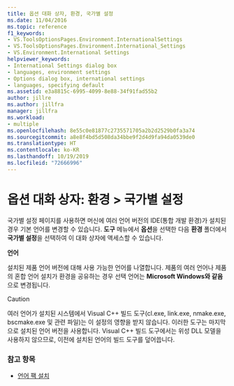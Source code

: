 ```yaml
---
title: 옵션 대화 상자, 환경, 국가별 설정
ms.date: 11/04/2016
ms.topic: reference
f1_keywords:
- VS.ToolsOptionsPages.Environment.InternationalSettings
- VS.ToolsOptionsPages.Environment.International_Settings
- VS.Environment.International Settings
helpviewer_keywords:
- International Settings dialog box
- languages, environment settings
- Options dialog box, international settings
- languages, specifying default
ms.assetid: e3a8815c-6995-4099-8e88-34f91fad55b2
author: jillre
ms.author: jillfra
manager: jillfra
ms.workload:
- multiple
ms.openlocfilehash: 8e55c0e81877c2735571705a2b2d2529b0fa3a74
ms.sourcegitcommit: a8e8f4bd5d508da34bbe9f2d4d9fa94da0539de0
ms.translationtype: HT
ms.contentlocale: ko-KR
ms.lasthandoff: 10/19/2019
ms.locfileid: "72666996"
---
```

# <a name="options-dialog-box-environment--international-settings"></a>옵션 대화 상자: 환경 \> 국가별 설정

국가별 설정 페이지를 사용하면 머신에 여러 언어 버전의 IDE(통합 개발 환경)가 설치된 경우 기본 언어를 변경할 수 있습니다. **도구** 메뉴에서 **옵션**을 선택한 다음 **환경** 폴더에서 **국가별 설정**을 선택하여 이 대화 상자에 액세스할 수 있습니다.

**언어**

설치된 제품 언어 버전에 대해 사용 가능한 언어를 나열합니다. 제품의 여러 언어나 제품의 혼합 언어 설치가 환경을 공유하는 경우 선택 언어는 **Microsoft Windows와 같음**으로 변경됩니다.

> [!CAUTION]
> 여러 언어가 설치된 시스템에서 Visual C++ 빌드 도구(cl.exe, link.exe, nmake.exe, bscmake.exe 및 관련 파일)는 이 설정의 영향을 받지 않습니다. 이러한 도구는 마지막으로 설치된 언어 버전을 사용합니다. Visual C++ 빌드 도구에서는 위성 DLL 모델을 사용하지 않으므로, 이전에 설치된 언어의 빌드 도구를 덮어씁니다.

### <a name="see-also"></a>참고 항목

- [언어 팩 설치](../../install/install-visual-studio.md#step-6---install-language-packs-optional)